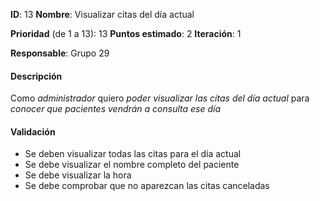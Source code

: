 




















**ID**: 13
**Nombre**: Visualizar citas del día actual

**Prioridad** (de 1 a 13): 13
**Puntos estimado**: 2
**Iteración**: 1

**Responsable**: Grupo 29

#### Descripción

Como *administrador* quiero *poder visualizar las citas del día actual* para *conocer que pacientes vendrán a consulta ese día*

#### Validación

* Se deben visualizar todas las citas para el día actual
* Se debe visualizar el nombre completo del paciente
* Se debe visualizar la hora
* Se debe comprobar que no aparezcan las citas canceladas








